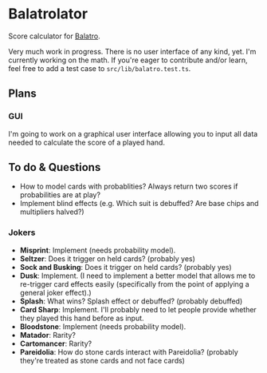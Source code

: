 # Balatrolator

Score calculator for [Balatro](https://www.playbalatro.com/).

Very much work in progress. There is no user interface of any kind, yet. I'm currently working on the math. If you're eager to contribute and/or learn, feel free to add a test case to `src/lib/balatro.test.ts`.

## Plans

### GUI

I'm going to work on a graphical user interface allowing you to input all data needed to calculate the score of a played hand.

## To do & Questions

- How to model cards with probablities? Always return two scores if probabilities are at play?
- Implement blind effects (e.g. Which suit is debuffed? Are base chips and multipliers halved?)

### Jokers

- **Misprint**: Implement (needs probability model).
- **Seltzer**: Does it trigger on held cards? (probably yes)
- **Sock and Busking**: Does it trigger on held cards? (probably yes)
- **Dusk**: Implement. (I need to implement a better model that allows me to re-trigger card effects easily (specifically from the point of applying a general joker effect).)
- **Splash**: What wins? Splash effect or debuffed? (probably debuffed)
- **Card Sharp**:  Implement. I'll probably need to let people provide whether they played this hand before as input.
- **Bloodstone**: Implement (needs probability model).
- **Matador**: Rarity?
- **Cartomancer**: Rarity?
- **Pareidolia**: How do stone cards interact with Pareidolia? (probably they're treated as stone cards and not face cards)
